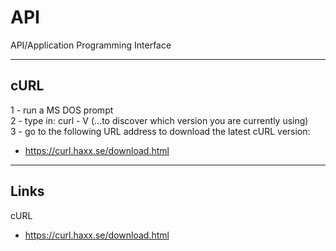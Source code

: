 # API
API/Application Programming Interface

-----

## cURL

1 - run a MS DOS prompt  
2 - type in: curl - V   (...to discover which version you are currently using)  
3 - go to the following URL address to download the latest cURL version:  

* https://curl.haxx.se/download.html

-----

## Links

cURL   
* https://curl.haxx.se/download.html
